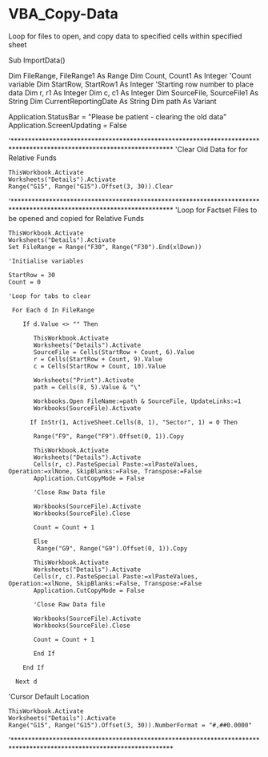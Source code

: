 # VBA_Copy-Data
Loop for files to open, and copy data to specified cells within specified sheet



Sub ImportData()

Dim FileRange, FileRange1 As Range
Dim Count, Count1 As Integer 'Count variable
Dim StartRow, StartRow1 As Integer 'Starting row number to place data
Dim r, r1 As Integer
Dim c, c1 As Integer
Dim SourceFile, SourceFile1 As String
Dim CurrentReportingDate As String
Dim path As Variant
  
Application.StatusBar = "Please be patient - clearing the old data"
Application.ScreenUpdating = False

'**********************************************************************************************************************
'Clear Old Data for for Relative Funds
    
    ThisWorkbook.Activate
    Worksheets("Details").Activate
    Range("G15", Range("G15").Offset(3, 30)).Clear
    
'**********************************************************************************************************************
'Loop for Factset Files to be opened and copied for Relative Funds
    
    ThisWorkbook.Activate
    Worksheets("Details").Activate
    Set FileRange = Range("F30", Range("F30").End(xlDown))

    'Initialise variables
    
    StartRow = 30
    Count = 0
            
    'Loop for tabs to clear
    
     For Each d In FileRange
        
        If d.Value <> "" Then
            
           ThisWorkbook.Activate
           Worksheets("Details").Activate
           SourceFile = Cells(StartRow + Count, 6).Value
           r = Cells(StartRow + Count, 9).Value
           c = Cells(StartRow + Count, 10).Value
           
           Worksheets("Print").Activate
           path = Cells(8, 5).Value & "\"
        
           Workbooks.Open FileName:=path & SourceFile, UpdateLinks:=1
           Workbooks(SourceFile).Activate
           
          If InStr(1, ActiveSheet.Cells(8, 1), "Sector", 1) = 0 Then
           
           Range("F9", Range("F9").Offset(0, 1)).Copy
           
           ThisWorkbook.Activate
           Worksheets("Details").Activate
           Cells(r, c).PasteSpecial Paste:=xlPasteValues, Operation:=xlNone, SkipBlanks:=False, Transpose:=False
           Application.CutCopyMode = False
           
           'Close Raw Data file

           Workbooks(SourceFile).Activate
           Workbooks(SourceFile).Close
           
           Count = Count + 1
           
           Else
            Range("G9", Range("G9").Offset(0, 1)).Copy
           
           ThisWorkbook.Activate
           Worksheets("Details").Activate
           Cells(r, c).PasteSpecial Paste:=xlPasteValues, Operation:=xlNone, SkipBlanks:=False, Transpose:=False
           Application.CutCopyMode = False
           
           'Close Raw Data file

           Workbooks(SourceFile).Activate
           Workbooks(SourceFile).Close
           
           Count = Count + 1
           
           End If
                       
        End If
        
      Next d
       
'Cursor Default Location
    
    ThisWorkbook.Activate
    Worksheets("Details").Activate
    Range("G15", Range("G15").Offset(3, 30)).NumberFormat = "#,##0.0000"
         
    
'**********************************************************************************************************************
